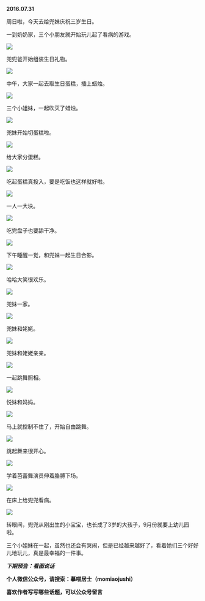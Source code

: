 
          
            
**2016.07.31**

周日啦，今天去给兜妹庆祝三岁生日。

一到奶奶家，三个小朋友就开始玩儿起了看病的游戏。




![](img/51001-0c9d6365320a3c17.jpg)




兜兜爸开始组装生日礼物。




![](img/51001-0644a07835f91e95.jpg)




中午，大家一起去取生日蛋糕，插上蜡烛。




![](img/51001-76ce01089a1ca9d0.jpg)




三个小姐妹，一起吹灭了蜡烛。




![](img/51001-d290e834b2d971f8.jpg)




兜妹开始切蛋糕啦。




![](img/51001-40cc40698bf66340.jpg)




给大家分蛋糕。




![](img/51001-0b662b6aa4db48fa.jpg)




吃起蛋糕真投入，要是吃饭也这样就好啦。




![](img/51001-4b14f42350eaa2bd.jpg)




一人一大块。




![](img/51001-88208494536c97f7.jpg)




吃完盘子也要舔干净。




![](img/51001-5eddba124aa90a46.jpg)




下午睡醒一觉，和兜妹一起生日合影。




![](img/51001-9e8f40fd0299434d.jpg)




哈哈大笑很欢乐。




![](img/51001-8a6b8b34f80540f9.jpg)




兜妹一家。




![](img/51001-d26b4d05ce4502f2.jpg)




兜妹和姥姥。




![](img/51001-fd518a74352ebe8a.jpg)




兜妹和姥姥亲亲。




![](img/51001-058dc3601e5e0202.jpg)




一起跳舞照相。




![](img/51001-5f3b45d2956912c4.jpg)




悦妹和妈妈。




![](img/51001-c272f36b716ce354.jpg)




马上就控制不住了，开始自由跳舞。




![](img/51001-664c23ff0b154392.jpg)




跳起舞来很开心。




![](img/51001-b5c248599816d8b0.jpg)




学着芭蕾舞演员伸着胳膊下场。




![](img/51001-9ea08940bc757cda.jpg)




在床上给兜兜看病。




![](img/51001-80b788ba06f9a1b8.jpg)




转眼间，兜兜从刚出生的小宝宝，也长成了3岁的大孩子，9月份就要上幼儿园啦。

三个小姐妹在一起，虽然也还会有哭闹，但是已经越来越好了，看着她们三个好好儿地玩儿，真是最幸福的一件事。


***下期预告：看图说话***


**个人微信公众号，请搜索：摹喵居士（momiaojushi）**

**喜欢作者写写哪些话题，可以公众号留言**

          
        
